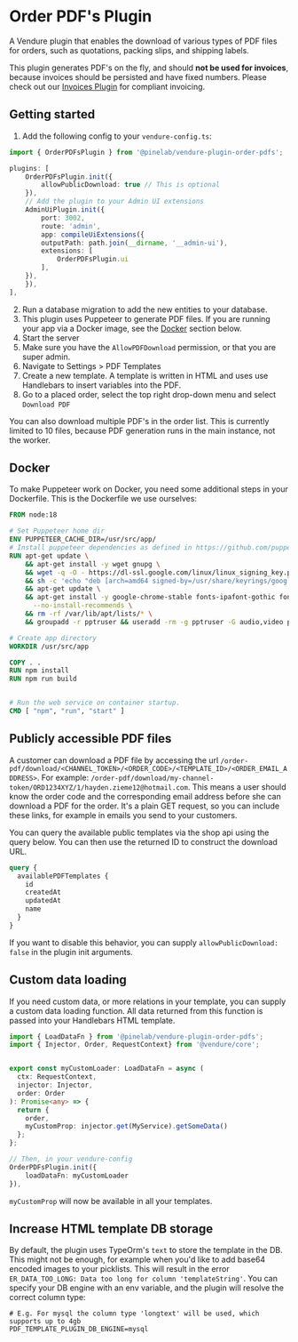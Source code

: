 # Order PDF's Plugin

A Vendure plugin that enables the download of various types of PDF files for orders, such as quotations, packing slips, and shipping labels.

This plugin generates PDF's on the fly, and should **not be used for invoices**, because invoices should be persisted and have fixed numbers. Please check out our [Invoices Plugin](https://plugins.pinelab.studio/plugin/pinelab-invoice-plugin/) for compliant invoicing.

## Getting started

1. Add the following config to your `vendure-config.ts`:

```ts
import { OrderPDFsPlugin } from '@pinelab/vendure-plugin-order-pdfs';

plugins: [
    OrderPDFsPlugin.init({
        allowPublicDownload: true // This is optional
    }),
    // Add the plugin to your Admin UI extensions
    AdminUiPlugin.init({
        port: 3002,
        route: 'admin',
        app: compileUiExtensions({
        outputPath: path.join(__dirname, '__admin-ui'),
        extensions: [
            OrderPDFsPlugin.ui
        ],
    }),
    }),
],
```

2. Run a database migration to add the new entities to your database.
3. This plugin uses Puppeteer to generate PDF files. If you are running your app via a Docker image, see the [Docker](#docker) section below.
4. Start the server
5. Make sure you have the `AllowPDFDownload` permission, or that you are super admin.
6. Navigate to Settings > PDF Templates
7. Create a new template. A template is written in HTML and uses use Handlebars to insert variables into the PDF.
8. Go to a placed order, select the top right drop-down menu and select `Download PDF`

You can also download multiple PDF's in the order list. This is currently limited to 10 files, because PDF generation runs in the main instance, not the worker.

## Docker

To make Puppeteer work on Docker, you need some additional steps in your Dockerfile. This is the Dockerfile we use ourselves:

```Dockerfile
FROM node:18

# Set Puppeteer home dir
ENV PUPPETEER_CACHE_DIR=/usr/src/app/
# Install puppeteer dependencies as defined in https://github.com/puppeteer/puppeteer/blob/main/docker/Dockerfile
RUN apt-get update \
    && apt-get install -y wget gnupg \
    && wget -q -O - https://dl-ssl.google.com/linux/linux_signing_key.pub | gpg --dearmor -o /usr/share/keyrings/googlechrome-linux-keyring.gpg \
    && sh -c 'echo "deb [arch=amd64 signed-by=/usr/share/keyrings/googlechrome-linux-keyring.gpg] https://dl-ssl.google.com/linux/chrome/deb/ stable main" >> /etc/apt/sources.list.d/google.list' \
    && apt-get update \
    && apt-get install -y google-chrome-stable fonts-ipafont-gothic fonts-wqy-zenhei fonts-thai-tlwg fonts-khmeros fonts-kacst fonts-freefont-ttf libxss1 dbus dbus-x11 \
      --no-install-recommends \
    && rm -rf /var/lib/apt/lists/* \
    && groupadd -r pptruser && useradd -rm -g pptruser -G audio,video pptruser

# Create app directory
WORKDIR /usr/src/app

COPY . .
RUN npm install
RUN npm run build


# Run the web service on container startup.
CMD [ "npm", "run", "start" ]
```

## Publicly accessible PDF files

A customer can download a PDF file by accessing the url `/order-pdf/download/<CHANNEL_TOKEN>/<ORDER_CODE>/<TEMPLATE_ID>/<ORDER_EMAIL_ADDRESS>`. For example: `/order-pdf/download/my-channel-token/ORD1234XYZ/1/hayden.zieme12@hotmail.com`. This means a user should know the order code and the corresponding email address before she can download a PDF for the order. It's a plain GET request, so you can include these links, for example in emails you send to your customers.

You can query the available public templates via the shop api using the query below. You can then use the returned ID to construct the download URL.

```graphql
query {
  availablePDFTemplates {
    id
    createdAt
    updatedAt
    name
  }
}
```

If you want to disable this behavior, you can supply `allowPublicDownload: false` in the plugin init arguments.

## Custom data loading

If you need custom data, or more relations in your template, you can supply a custom data loading function. All data returned from this function is passed into your Handlebars HTML template.

```ts
import { LoadDataFn } from '@pinelab/vendure-plugin-order-pdfs';
import { Injector, Order, RequestContext} from '@vendure/core';


export const myCustomLoader: LoadDataFn = async (
  ctx: RequestContext,
  injector: Injector,
  order: Order
): Promise<any> => {
  return {
    order,
    myCustomProp: injector.get(MyService).getSomeData()
  };
};

// Then, in your vendure-config
OrderPDFsPlugin.init({
    loadDataFn: myCustomLoader
}),
```

`myCustomProp` will now be available in all your templates.

## Increase HTML template DB storage

By default, the plugin uses TypeOrm's `text` to store the template in the DB. This might not be enough, for example when you'd like to add base64 encoded images to your picklists. This will result in the error `ER_DATA_TOO_LONG: Data too long for column 'templateString'`. You can specify your DB engine with an env variable, and the plugin will resolve the correct column type:

```shell
# E.g. For mysql the column type 'longtext' will be used, which supports up to 4gb
PDF_TEMPLATE_PLUGIN_DB_ENGINE=mysql
```
